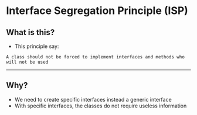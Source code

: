 # Interface Segregation Principle (ISP)

## What is this?

- This principle say: 
  
`A class should not be forced to implement interfaces and methods who will not be used`

___

## Why?

- We need to create specific interfaces instead a generic interface
- With specific interfaces, the classes do not require useless information